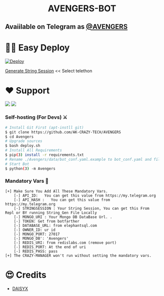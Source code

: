 
<h1 align="center"><b> AVENGERS-BOT  </b></h1>

## Avaiilable on Telegram as [@AVENGERS](https://t.me/AVENGERSBOT)

# 🏃‍♂️ Easy Deploy 
[![Deploy](https://www.herokucdn.com/deploy/button.svg)](https://heroku.com/deploy?template=https://github.com/AK-CRAZY-TECH/Avengers.git)

[Generate String Session](https://replit.com/@SpEcHiDe/GenerateStringSession)  << Select telethon

# ❤️ Support
<a href="https://t.me/AkcrazytechGIVEAWAYS"><img src="https://img.shields.io/badge/Join-Telegram%20Channel-red.svg?logo=Telegram"></a>
<a href="https://t.me/AKGIVEAWAYSGROUP"><img src="https://img.shields.io/badge/Join-Telegram%20Group-blue.svg?logo=telegram"></a>

### Self-hosting (For Devs) ⚔
```sh
# Install Git First (apt-instll git)
$ git clone https://github.com/AK-CRAZY-TECH/AVENGERS
$ cd Avengers
# Upgrade sources
$ bash deploy.sh
# Install All Requirements 
$ pip(3) install -r requirements.txt
# Rename ./Avengers/data/bot_conf.yaml.example to bot_conf.yaml and fill
# Start Bot 
$ python(3) -m Avengers
```

### Mandatory Vars 📒
```
[+] Make Sure You Add All These Mandatory Vars. 
    [-] API_ID:   You can get this value from https://my.telegram.org
    [-] API_HASH :   You can get this value from https://my.telegram.org
    [-] STRINGSESSION : Your String Session, You can get this From Repl or BY running String_Gen File Locally
    [-] MONGO_URI : Your Mongo DB DataBase Url. .
    [-] TOKEN: Get from botfarther
    [-] DATABASE_URL: from elephantsql.com
    [-] OWNER_ID: ur id
    [-] MONGO_PORT: 27017
    [-] MONGO_DB': 'Avengers'
    [-] REDIS_URI: from redislabs.com (remove port)
    [-] REDIS_PORT: At the end of uri
    [-] REDIS_PASS: pass
[+] The CRAZY-MANAGER won't run without setting the mandatory vars.
```
# 😍 Credits

 - [DAISYX](https://github.com/TeamDaisyX/DaisyX)
